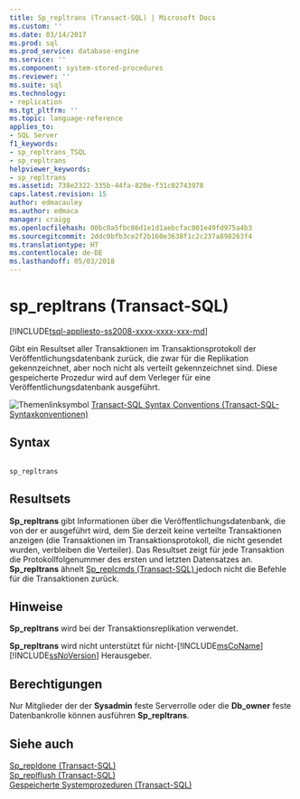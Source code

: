 ```yaml
---
title: Sp_repltrans (Transact-SQL) | Microsoft Docs
ms.custom: ''
ms.date: 03/14/2017
ms.prod: sql
ms.prod_service: database-engine
ms.service: ''
ms.component: system-stored-procedures
ms.reviewer: ''
ms.suite: sql
ms.technology:
- replication
ms.tgt_pltfrm: ''
ms.topic: language-reference
applies_to:
- SQL Server
f1_keywords:
- sp_repltrans_TSQL
- sp_repltrans
helpviewer_keywords:
- sp_repltrans
ms.assetid: 738e2322-335b-44fa-820e-f31c02743978
caps.latest.revision: 15
author: edmacauley
ms.author: edmaca
manager: craigg
ms.openlocfilehash: 00bc0a5fbc86d1e1d1aebcfac801e49fd975a4b3
ms.sourcegitcommit: 2ddc0bfb3ce2f2b160e3638f1c2c237a898263f4
ms.translationtype: HT
ms.contentlocale: de-DE
ms.lasthandoff: 05/03/2018
---
```

# <a name="sprepltrans-transact-sql"></a>sp_repltrans (Transact-SQL)
[!INCLUDE[tsql-appliesto-ss2008-xxxx-xxxx-xxx-md](../../includes/tsql-appliesto-ss2008-xxxx-xxxx-xxx-md.md)]

  Gibt ein Resultset aller Transaktionen im Transaktionsprotokoll der Veröffentlichungsdatenbank zurück, die zwar für die Replikation gekennzeichnet, aber noch nicht als verteilt gekennzeichnet sind. Diese gespeicherte Prozedur wird auf dem Verleger für eine Veröffentlichungsdatenbank ausgeführt.  
  
 ![Themenlinksymbol](../../database-engine/configure-windows/media/topic-link.gif "Topic link icon") [Transact-SQL Syntax Conventions (Transact-SQL-Syntaxkonventionen)](../../t-sql/language-elements/transact-sql-syntax-conventions-transact-sql.md)  
  
## <a name="syntax"></a>Syntax  
  
```  
  
sp_repltrans  
```  
  
## <a name="result-sets"></a>Resultsets  
 **Sp_repltrans** gibt Informationen über die Veröffentlichungsdatenbank, die von der er ausgeführt wird, dem Sie derzeit keine verteilte Transaktionen anzeigen (die Transaktionen im Transaktionsprotokoll, die nicht gesendet wurden, verbleiben die Verteiler). Das Resultset zeigt für jede Transaktion die Protokollfolgenummer des ersten und letzten Datensatzes an. **Sp_repltrans** ähnelt [Sp_replcmds &#40;Transact-SQL&#41; ](../../relational-databases/system-stored-procedures/sp-replcmds-transact-sql.md) jedoch nicht die Befehle für die Transaktionen zurück.  
  
## <a name="remarks"></a>Hinweise  
 **Sp_repltrans** wird bei der Transaktionsreplikation verwendet.  
  
 **Sp_repltrans** wird nicht unterstützt für nicht-[!INCLUDE[msCoName](../../includes/msconame-md.md)] [!INCLUDE[ssNoVersion](../../includes/ssnoversion-md.md)] Herausgeber.  
  
## <a name="permissions"></a>Berechtigungen  
 Nur Mitglieder der der **Sysadmin** feste Serverrolle oder die **Db_owner** feste Datenbankrolle können ausführen **Sp_repltrans**.  
  
## <a name="see-also"></a>Siehe auch  
 [Sp_repldone &#40;Transact-SQL&#41;](../../relational-databases/system-stored-procedures/sp-repldone-transact-sql.md)   
 [Sp_replflush &#40;Transact-SQL&#41;](../../relational-databases/system-stored-procedures/sp-replflush-transact-sql.md)   
 [Gespeicherte Systemprozeduren &#40;Transact-SQL&#41;](../../relational-databases/system-stored-procedures/system-stored-procedures-transact-sql.md)  
  
  
